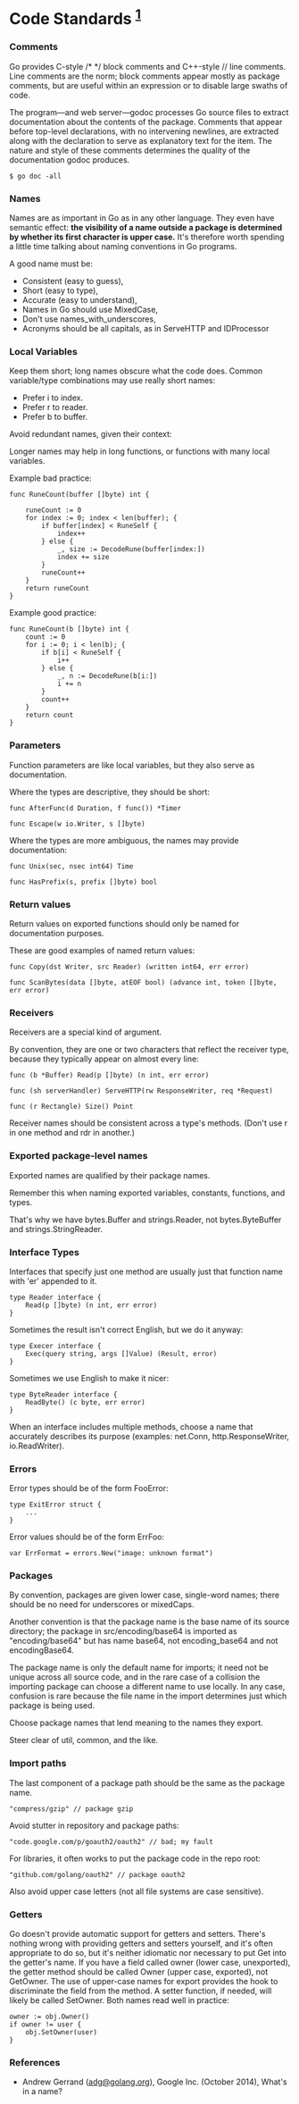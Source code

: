 # Code Standards <sup>[1](#tookFrome)</sup>

### Comments
Go provides C-style /* */ block comments and C++-style // line comments. Line comments are the norm; block comments appear mostly as package comments, but are useful within an expression or to disable large swaths of code. 

The program—and web server—godoc processes Go source files to extract documentation about the contents of the package. Comments that appear before top-level declarations, with no intervening newlines, are extracted along with the declaration to serve as explanatory text for the item. The nature and style of these comments determines the quality of the documentation godoc produces. 
```
$ go doc -all
```

### Names
Names are as important in Go as in any other language. They even have semantic effect: **the visibility of a name outside a package is determined by whether its first character is upper case.** It's therefore worth spending a little time talking about naming conventions in Go programs. 

A good name must be:
* Consistent (easy to guess),
* Short (easy to type),
* Accurate (easy to understand),
* Names in Go should use MixedCase,
* Don't use names_with_underscores,
* Acronyms should be all capitals, as in ServeHTTP and IDProcessor

### Local Variables
Keep them short; long names obscure what the code does. Common variable/type combinations may use really short names:

- Prefer i to index.
- Prefer r to reader.
- Prefer b to buffer.

Avoid redundant names, given their context:
 
Longer names may help in long functions, or functions with many local variables. 

Example bad practice:
```
func RuneCount(buffer []byte) int {

    runeCount := 0
    for index := 0; index < len(buffer); {
        if buffer[index] < RuneSelf {
            index++
        } else {
            _, size := DecodeRune(buffer[index:])
            index += size
        }
        runeCount++
    }
    return runeCount
}
```
Example good practice:
```
func RuneCount(b []byte) int {
    count := 0
    for i := 0; i < len(b); {
        if b[i] < RuneSelf {
            i++
        } else {
            _, n := DecodeRune(b[i:])
            i += n
        }
        count++
    }
    return count
}
```

### Parameters
Function parameters are like local variables,
but they also serve as documentation.

Where the types are descriptive, they should be short: 

```
func AfterFunc(d Duration, f func()) *Timer

func Escape(w io.Writer, s []byte)
```

Where the types are more ambiguous, the names may provide documentation: 
```
func Unix(sec, nsec int64) Time

func HasPrefix(s, prefix []byte) bool
```

### Return values
Return values on exported functions should only be named for documentation purposes.

These are good examples of named return values: 
```
func Copy(dst Writer, src Reader) (written int64, err error)

func ScanBytes(data []byte, atEOF bool) (advance int, token []byte, err error)
```

### Receivers
Receivers are a special kind of argument.

By convention, they are one or two characters that reflect the receiver type,
because they typically appear on almost every line: 
```
func (b *Buffer) Read(p []byte) (n int, err error)

func (sh serverHandler) ServeHTTP(rw ResponseWriter, req *Request)

func (r Rectangle) Size() Point
```
Receiver names should be consistent across a type's methods.
(Don't use r in one method and rdr in another.)

### Exported package-level names
Exported names are qualified by their package names.

Remember this when naming exported variables, constants, functions, and types.

That's why we have bytes.Buffer and strings.Reader,
not bytes.ByteBuffer and strings.StringReader. 

### Interface Types
Interfaces that specify just one method are usually just that function name with 'er' appended to it. 
```
type Reader interface {
    Read(p []byte) (n int, err error)
} 
```
Sometimes the result isn't correct English, but we do it anyway: 
```
type Execer interface {
    Exec(query string, args []Value) (Result, error)
}
```

Sometimes we use English to make it nicer: 
```
type ByteReader interface {
    ReadByte() (c byte, err error)
}
```

When an interface includes multiple methods, choose a name that accurately describes its purpose (examples: net.Conn, http.ResponseWriter, io.ReadWriter). 

### Errors
Error types should be of the form FooError: 
```
type ExitError struct {
    ...
}
```

Error values should be of the form ErrFoo: 
```
var ErrFormat = errors.New("image: unknown format")
```

### Packages
By convention, packages are given lower case, single-word names; there should be no need for underscores or mixedCaps.

Another convention is that the package name is the base name of its source directory; the package in src/encoding/base64 is imported as "encoding/base64" but has name base64, not encoding_base64 and not encodingBase64. 

The package name is only the default name for imports; it need not be unique across all source code, and in the rare case of a collision the importing package can choose a different name to use locally. In any case, confusion is rare because the file name in the import determines just which package is being used. 

Choose package names that lend meaning to the names they export.

Steer clear of util, common, and the like. 

### Import paths
The last component of a package path should be the same as the package name. 
```
"compress/gzip" // package gzip
```

Avoid stutter in repository and package paths: 
```
"code.google.com/p/goauth2/oauth2" // bad; my fault
```

For libraries, it often works to put the package code in the repo root:
```
"github.com/golang/oauth2" // package oauth2
```

Also avoid upper case letters (not all file systems are case sensitive). 

### Getters
Go doesn't provide automatic support for getters and setters. There's nothing wrong with providing getters and setters yourself, and it's often appropriate to do so, but it's neither idiomatic nor necessary to put Get into the getter's name. If you have a field called owner (lower case, unexported), the getter method should be called Owner (upper case, exported), not GetOwner. The use of upper-case names for export provides the hook to discriminate the field from the method. A setter function, if needed, will likely be called SetOwner. Both names read well in practice: 
```
owner := obj.Owner()
if owner != user {
    obj.SetOwner(user)
}
```

### References
* Andrew Gerrand (adg@golang.org), Google Inc. (October 2014), What's in a name? 
